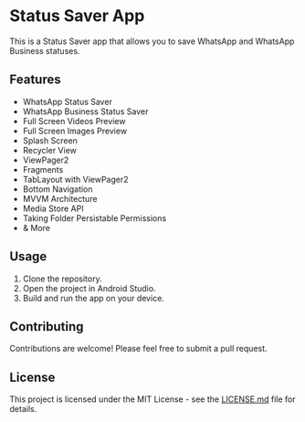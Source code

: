 # Status Saver App

This is a Status Saver app that allows you to save WhatsApp and WhatsApp Business statuses.

## Features

- WhatsApp Status Saver
- WhatsApp Business Status Saver
- Full Screen Videos Preview
- Full Screen Images Preview
- Splash Screen
- Recycler View
- ViewPager2
- Fragments
- TabLayout with ViewPager2
- Bottom Navigation
- MVVM Architecture
- Media Store API
- Taking Folder Persistable Permissions
- & More

## Usage

1. Clone the repository.
2. Open the project in Android Studio.
3. Build and run the app on your device.

## Contributing

Contributions are welcome! Please feel free to submit a pull request.

## License

This project is licensed under the MIT License - see the [LICENSE.md](LICENSE.md) file for details.
    